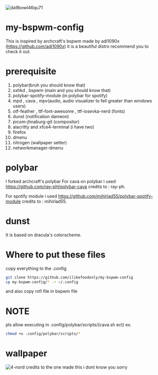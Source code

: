 ![da9bowl46qu71](https://user-images.githubusercontent.com/89000017/138401136-010270cf-68c4-4e4f-9e12-86eba5e717ea.jpg)
# my-bspwm-config
This is inspired by archcraft's bspwm made by adi1090x (https://github.com/adi1090x) it is a beautiful distro recommend you to check it out.
# prerequisite
1. polybar(bruh you should know that)
2. sxhkd , bspwm (main and you should know that)
3. polybar-spotify-module (in polybar for spotify)
4. mpd , cava , mpv(audio, audio visualizer to fell greater than windows users)
5. otf-feather , ttf-font-awesome , ttf-iosevka-nerd (fonts)
6. dunst (notification dameon)
7. picom-jhnaburg-git (compositor)
8. alacritty and xfce4-terminal (i have two)
9. firefox
10. dmenu
11. nitrogen (wallpaper setter)  
12. networkmanager-dmenu
# polybar
I forked archcraft's polybar
 For cava on polybar i used https://github.com/ray-pH/polybar-cava
credits to : ray-ph.

For spotify module i used https://github.com/mihirlad55/polybar-spotify-module
credits to : mihirlad55.
# dunst
It is based on dracula's colorscheme.
# Where to put these files
copy everything to the .config 
````bash
git clone https://github.com/ilikefoodonly/my-bspwm-config
cp my-bspwm-config/* -r ~/.config
``````
and also copy rofi file in bspwm file
# NOTE 
pls allow executing in .config/polybar/scripts/(cava.sh ect) ex.
```bash
chmod +x .config/polybar/scripts/*
``````
# wallpaper
![4-nord](https://user-images.githubusercontent.com/89000017/138401248-006471f3-f275-4cb1-9e1a-60a41d2de035.png)
credits to the one made this i dont know you sorry
